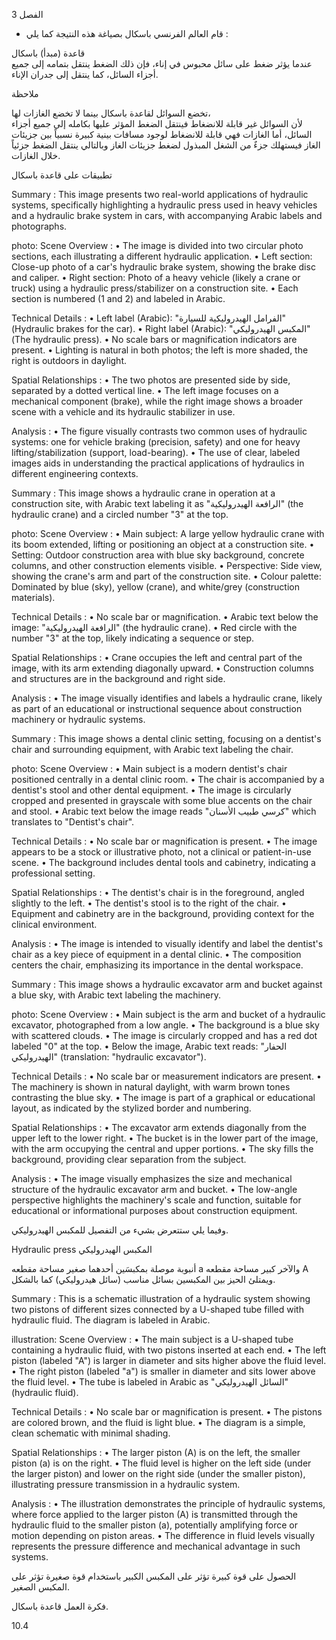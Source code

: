 3
الفصل <!-- text, from page 0 (l=0.852,t=0.033,r=0.925,b=0.074), with ID 94e1f98a-caed-4773-ba95-c771d91d9104 -->

* قام العالم الفرنسي باسكال بصياغة هذه النتيجة كما يلي : <!-- text, from page 0 (l=0.462,t=0.087,r=0.931,b=0.113), with ID 1ca427a1-e50a-47b0-ae96-367ae1874202 -->

قاعدة (مبدأ) باسكال  
عندما يؤثر ضغط على سائل محبوس في إناء، فإن ذلك الضغط ينتقل بتمامه إلى جميع أجزاء السائل، كما ينتقل إلى جدران الإناء. <!-- text, from page 0 (l=0.071,t=0.118,r=0.928,b=0.194), with ID a6a29ba7-79a9-4fd0-b7ff-cc5f44c106a4 -->

ملاحظة

تخضع السوائل لقاعدة باسكال بينما لا تخضع الغازات لها،  
لأن السوائل غير قابلة للانضغاط فينتقل الضغط المؤثر عليها بكامله إلى جميع أجزاء السائل، أما الغازات فهي قابلة للانضغاط لوجود مسافات بينية كبيرة نسبياً بين جزيئات الغاز فيستهلك جزءٌ من الشغل المبذول لضغط جزيئات الغاز وبالتالي ينتقل الضغط جزئياً خلال الغازات. <!-- text, from page 0 (l=0.071,t=0.208,r=0.940,b=0.345), with ID 9b728396-4699-4c3e-8e94-56760c69b106 -->

تطبيقات على قاعدة باسكال <!-- text, from page 0 (l=0.616,t=0.360,r=0.930,b=0.400), with ID 6e83e9a1-44bc-41a4-927c-c704423d3fe0 -->

Summary : This image presents two real-world applications of hydraulic systems, specifically highlighting a hydraulic press used in heavy vehicles and a hydraulic brake system in cars, with accompanying Arabic labels and photographs.

photo:
Scene Overview :
  • The image is divided into two circular photo sections, each illustrating a different hydraulic application.
  • Left section: Close-up photo of a car's hydraulic brake system, showing the brake disc and caliper.
  • Right section: Photo of a heavy vehicle (likely a crane or truck) using a hydraulic press/stabilizer on a construction site.
  • Each section is numbered (1 and 2) and labeled in Arabic.

Technical Details :
  • Left label (Arabic): "الفرامل الهيدروليكية للسيارة" (Hydraulic brakes for the car).
  • Right label (Arabic): "المكبس الهيدروليكي" (The hydraulic press).
  • No scale bars or magnification indicators are present.
  • Lighting is natural in both photos; the left is more shaded, the right is outdoors in daylight.

Spatial Relationships :
  • The two photos are presented side by side, separated by a dotted vertical line.
  • The left image focuses on a mechanical component (brake), while the right image shows a broader scene with a vehicle and its hydraulic stabilizer in use.

Analysis :
  • The figure visually contrasts two common uses of hydraulic systems: one for vehicle braking (precision, safety) and one for heavy lifting/stabilization (support, load-bearing).
  • The use of clear, labeled images aids in understanding the practical applications of hydraulics in different engineering contexts. <!-- figure, from page 0 (l=0.579,t=0.406,r=0.921,b=0.585), with ID 3c9e94ab-e6bd-49b2-86d6-a3b4b5edeaca -->

Summary : This image shows a hydraulic crane in operation at a construction site, with Arabic text labeling it as "الرافعة الهيدروليكية" (the hydraulic crane) and a circled number "3" at the top.

photo:
Scene Overview :
  • Main subject: A large yellow hydraulic crane with its boom extended, lifting or positioning an object at a construction site.
  • Setting: Outdoor construction area with blue sky background, concrete columns, and other construction elements visible.
  • Perspective: Side view, showing the crane's arm and part of the construction site.
  • Colour palette: Dominated by blue (sky), yellow (crane), and white/grey (construction materials).

Technical Details :
  • No scale bar or magnification.
  • Arabic text below the image: "الرافعة الهيدروليكية" (the hydraulic crane).
  • Red circle with the number "3" at the top, likely indicating a sequence or step.

Spatial Relationships :
  • Crane occupies the left and central part of the image, with its arm extending diagonally upward.
  • Construction columns and structures are in the background and right side.

Analysis :
  • The image visually identifies and labels a hydraulic crane, likely as part of an educational or instructional sequence about construction machinery or hydraulic systems. <!-- figure, from page 0 (l=0.410,t=0.409,r=0.588,b=0.579), with ID 8cdbeaed-3ba0-43ce-ab73-e649c16587d4 -->

Summary : This image shows a dental clinic setting, focusing on a dentist's chair and surrounding equipment, with Arabic text labeling the chair.

photo:
Scene Overview :
  • Main subject is a modern dentist's chair positioned centrally in a dental clinic room.
  • The chair is accompanied by a dentist's stool and other dental equipment.
  • The image is circularly cropped and presented in grayscale with some blue accents on the chair and stool.
  • Arabic text below the image reads "كرسي طبيب الأسنان" which translates to "Dentist's chair".

Technical Details :
  • No scale bar or magnification is present.
  • The image appears to be a stock or illustrative photo, not a clinical or patient-in-use scene.
  • The background includes dental tools and cabinetry, indicating a professional setting.

Spatial Relationships :
  • The dentist's chair is in the foreground, angled slightly to the left.
  • The dentist's stool is to the right of the chair.
  • Equipment and cabinetry are in the background, providing context for the clinical environment.

Analysis :
  • The image is intended to visually identify and label the dentist's chair as a key piece of equipment in a dental clinic.
  • The composition centers the chair, emphasizing its importance in the dental workspace. <!-- figure, from page 0 (l=0.247,t=0.406,r=0.414,b=0.584), with ID e4140b14-ee56-4328-8d72-50d29abbf20b -->

Summary : This image shows a hydraulic excavator arm and bucket against a blue sky, with Arabic text labeling the machinery.

photo:
Scene Overview :
  • Main subject is the arm and bucket of a hydraulic excavator, photographed from a low angle.
  • The background is a blue sky with scattered clouds.
  • The image is circularly cropped and has a red dot labeled "0" at the top.
  • Below the image, Arabic text reads: "الحفار الهيدروليكي" (translation: "hydraulic excavator").

Technical Details :
  • No scale bar or measurement indicators are present.
  • The machinery is shown in natural daylight, with warm brown tones contrasting the blue sky.
  • The image is part of a graphical or educational layout, as indicated by the stylized border and numbering.

Spatial Relationships :
  • The excavator arm extends diagonally from the upper left to the lower right.
  • The bucket is in the lower part of the image, with the arm occupying the central and upper portions.
  • The sky fills the background, providing clear separation from the subject.

Analysis :
  • The image visually emphasizes the size and mechanical structure of the hydraulic excavator arm and bucket.
  • The low-angle perspective highlights the machinery's scale and function, suitable for educational or informational purposes about construction equipment. <!-- figure, from page 0 (l=0.071,t=0.408,r=0.253,b=0.581), with ID d862dede-e0de-4525-a6fc-355c66a5a53d -->

وفيما يلي ستتعرض بشيء من التفصيل للمكبس الهيدروليكي. <!-- text, from page 0 (l=0.438,t=0.595,r=0.931,b=0.625), with ID caaf5508-eda6-4403-a0ae-726812745c52 -->

Hydraulic press المكبس الهيدروليكي <!-- text, from page 0 (l=0.513,t=0.635,r=0.931,b=0.670), with ID c73220b7-e24e-4687-bb65-653e92825bf6 -->

أنبوبة موصلة بمكبسَين أحدهما صغير مساحة مقطعه a والآخر كبير مساحة مقطعه A ويمتلئ الحيز بين المكبسين بسائل مناسب (سائل هيدروليكي) كما بالشكل. <!-- text, from page 0 (l=0.405,t=0.676,r=0.949,b=0.781), with ID a61f4785-3687-4593-8fd0-a76dde4bc0a4 -->

Summary : This is a schematic illustration of a hydraulic system showing two pistons of different sizes connected by a U-shaped tube filled with hydraulic fluid. The diagram is labeled in Arabic.

illustration:
Scene Overview :
  • The main subject is a U-shaped tube containing a hydraulic fluid, with two pistons inserted at each end.
  • The left piston (labeled "A") is larger in diameter and sits higher above the fluid level.
  • The right piston (labeled "a") is smaller in diameter and sits lower above the fluid level.
  • The tube is labeled in Arabic as "السائل الهيدروليكي" (hydraulic fluid).

Technical Details :
  • No scale bar or magnification is present.
  • The pistons are colored brown, and the fluid is light blue.
  • The diagram is a simple, clean schematic with minimal shading.

Spatial Relationships :
  • The larger piston (A) is on the left, the smaller piston (a) is on the right.
  • The fluid level is higher on the left side (under the larger piston) and lower on the right side (under the smaller piston), illustrating pressure transmission in a hydraulic system.

Analysis :
  • The illustration demonstrates the principle of hydraulic systems, where force applied to the larger piston (A) is transmitted through the hydraulic fluid to the smaller piston (a), potentially amplifying force or motion depending on piston areas.
  • The difference in fluid levels visually represents the pressure difference and mechanical advantage in such systems. <!-- figure, from page 0 (l=0.075,t=0.659,r=0.344,b=0.773), with ID 4faffbec-ae47-4aa2-9690-f5a3a1655b61 -->

الحصول على قوة كبيرة تؤثر على المكبس الكبير باستخدام قوة صغيرة تؤثر على المكبس الصغير. <!-- text, from page 0 (l=0.135,t=0.785,r=0.952,b=0.842), with ID 0bbba5b5-d914-4069-bda2-11b343ad01c2 -->

فكرة العمل
قاعدة باسكال. <!-- text, from page 0 (l=0.752,t=0.854,r=0.947,b=0.896), with ID c60e2e36-6964-4c8d-a050-6ccfaada1496 -->

$10.4$ <!-- marginalia, from page 0 (l=0.869,t=0.921,r=0.923,b=0.950), with ID f6260922-8ee4-4a52-a507-6bc811bc1e65 -->